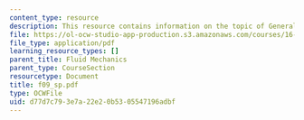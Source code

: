 ```yaml
---
content_type: resource
description: This resource contains information on the topic of General Wings.
file: https://ol-ocw-studio-app-production.s3.amazonaws.com/courses/16-01-unified-engineering-i-ii-iii-iv-fall-2005-spring-2006/d77d7c793e7a22e20b5305547196adbf_f09_sp.pdf
file_type: application/pdf
learning_resource_types: []
parent_title: Fluid Mechanics
parent_type: CourseSection
resourcetype: Document
title: f09_sp.pdf
type: OCWFile
uid: d77d7c79-3e7a-22e2-0b53-05547196adbf
---
```

